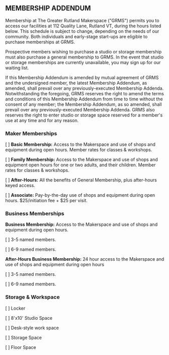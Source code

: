 ## MEMBERSHIP ADDENDUM

Membership at The Greater Rutland Makerspace ("GRMS") permits you to access our facilities at 112 Quality Lane, Rutland VT, during the hours listed below. This schedule is subject to change, depending on the needs of our community. Both individuals and early-stage start-ups are eligible to purchase memberships at GRMS.

Prospective members wishing to purchase a studio or storage membership must also purchase a general membership to GRMS. In the event that studio or storage memberships are currently unavailable, you may sign up for our waiting list.

If this Membership Addendum is amended by mutual agreement of GRMS and the undersigned member, the latest Membership Addendum, as amended, shall prevail over any previously-executed Membership Addenda. Notwithstanding the foregoing, GRMS reserves the right to amend the terms and conditions of this Membership Addendum from time to time without the consent of any member; the Membership Addendum, as so amended, shall prevail over any previously-executed Membership Addenda. GRMS also reserves the right to enter studio or storage space reserved for a member's use at any time and for any reason.


### Maker Memberships

 [ ] **Basic Membership:** Access to the Makerspace and use of shops and equipment during open hours. Member rates for classes & workshops.
 
 [ ] **Family Membership:** Access to the Makerspace and use of shops and equipment open hours for one or two adults, and their children. Member rates for classes & workshops.

 [ ] **After-Hours:** All the benefits of General Membership, plus after-hours keyed access.

 [ ] **Associate:** Pay-by-the-day use of shops and equipment during open hours. $25/initiation fee + $25 per visit.

### Business Memberships

**Business Membership:** Access to the Makerspace and use of shops and equipment during open hours.

[ ] 3-5 named members.

[ ] 6-9 named members.

**After-Hours Business Membership:** 24 hour access to the Makerspace and use of shops and equipment during open hours

 [ ] 3-5 named members.

 [ ]  6-9 named members.
 
### Storage & Workspace

 [ ] Locker
 
 [ ] 8'x10' Studio Space
 
 [ ] Desk-style work space
 
 [ ] Storage Space
 
 [ ] Floor Space

